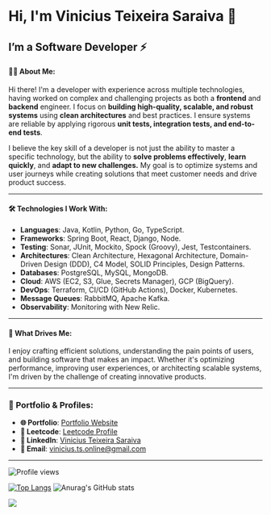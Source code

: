 <div align="left" >

<br>
<h1>Hi, I'm Vinicius Teixeira Saraiva 🤙</h1>
<h2>I’m a Software Developer ⚡</h2>

#### 🧑‍💻 About Me:

Hi there! I'm a developer with experience across multiple technologies, having worked on complex and challenging projects as both a **frontend** and **backend** engineer. I focus on **building high-quality, scalable, and robust systems** using **clean architectures** and best practices. I ensure systems are reliable by applying rigorous **unit tests, integration tests, and end-to-end tests**.

I believe the key skill of a developer is not just the ability to master a specific technology, but the ability to **solve problems effectively**, **learn quickly**, and **adapt to new challenges.** My goal is to optimize systems and user journeys while creating solutions that meet customer needs and drive product success.

---

#### 🛠️ Technologies I Work With: 

- **Languages**: Java, Kotlin, Python, Go, TypeScript.  
- **Frameworks**: Spring Boot, React, Django, Node.  
- **Testing**: Sonar, JUnit, Mockito, Spock (Groovy), Jest, Testcontainers.  
- **Architectures**: Clean Architecture, Hexagonal Architecture, Domain-Driven Design (DDD), C4 Model, SOLID Principles, Design Patterns.  
- **Databases**: PostgreSQL, MySQL, MongoDB.  
- **Cloud**: AWS (EC2, S3, Glue, Secrets Manager), GCP (BigQuery).  
- **DevOps**: Terraform, CI/CD (GitHub Actions), Docker, Kubernetes.  
- **Message Queues**: RabbitMQ, Apache Kafka.  
- **Observability**: Monitoring with New Relic.  

---

#### 🔎 What Drives Me:

I enjoy crafting efficient solutions, understanding the pain points of users, and building software that makes an impact. Whether it's optimizing performance, improving user experiences, or architecting scalable systems, I'm driven by the challenge of creating innovative products.

---

### 📂 Portfolio & Profiles:
- **🌐 Portfolio**: [Portfolio Website](https://portfolio-vinizer4.vercel.app)  
- **🚀 Leetcode**: [Leetcode Profile](https://leetcode.com/u/vinizer4/)  
- **💼 LinkedIn**: [Vinicius Teixeira Saraiva](https://www.linkedin.com/in/vinicius-teixeira-saraiva/)  
- **📧 Email**: [vinicius.ts.online@gmail.com](mailto:vinicius.ts.online@gmail.com)  

---

<!-- <div style="display: inline_block" align="center">
    <strong>Languages ​​and tools</strong>
    <br>
    <br>
    <img align="center" alt="" height="40em" width="40em" src="https://raw.githubusercontent.com/devicons/devicon/master/icons/javascript/javascript-original.svg">
    <img align="center" alt="" height="40em" width="40em" src="https://raw.githubusercontent.com/devicons/devicon/master/icons/typescript/typescript-original.svg">
    <img align="center" alt="" height="40em" width="40em" src="https://raw.githubusercontent.com/devicons/devicon/master/icons/python/python-original.svg">
<img align="center" alt="" height="40em" width="40em" src="https://raw.githubusercontent.com/devicons/devicon/master/icons/java/java-original.svg">
    <img align="center" alt="" height="40em" width="40em" src="https://raw.githubusercontent.com/devicons/devicon/master/icons/kotlin/kotlin-original.svg">
    <img align="center" alt="" height="40em" width="40em" src="https://github.com/devicons/devicon/blob/master/icons/go/go-original.svg">
    
</div>
<br>
<div style="display: inline_block" align="center">
<img align="center" alt="" height="40em" width="40em" src="https://github.com/devicons/devicon/blob/master/icons/nestjs/nestjs-original.svg">
    <img align="center" alt="" height="40em" width="40em" src="https://raw.githubusercontent.com/devicons/devicon/master/icons/react/react-original.svg">
    <img align="center" alt="" height="40em" width="40em" src="https://raw.githubusercontent.com/devicons/devicon/master/icons/nextjs/nextjs-original.svg">
    <img align="center" alt="" height="40em" width="40em" src="https://raw.githubusercontent.com/devicons/devicon/master/icons/django/django-plain.svg">
    <img align="center" alt="" height="40em" width="40em" src="https://raw.githubusercontent.com/devicons/devicon/master/icons/nodejs/nodejs-original.svg">
    <img align="center" alt="" height="40em" width="40em" src="https://raw.githubusercontent.com/devicons/devicon/master/icons/spring/spring-original.svg">
    </div>
    <br>
    <div style="display: inline_block" align="center">
    <img align="center" alt="" height="40em" width="40em" src="https://raw.githubusercontent.com/devicons/devicon/master/icons/mysql/mysql-original.svg">
    <img align="center" alt="" height="40em" width="40em" src="https://raw.githubusercontent.com/devicons/devicon/master/icons/postgresql/postgresql-original.svg">
    <img align="center" alt="" height="40em" width="40em" src="https://raw.githubusercontent.com/devicons/devicon/master/icons/mongodb/mongodb-original.svg">
    <img align="center" alt="" height="40em" width="40em" src="https://raw.githubusercontent.com/devicons/devicon/master/icons/docker/docker-original.svg">
    <img align="center" alt="" height="40em" width="40em" src="https://raw.githubusercontent.com/devicons/devicon/master/icons/kubernetes/kubernetes-plain.svg">
    <img align="center" alt="" height="40em" width="40em" src="https://raw.githubusercontent.com/devicons/devicon/ca28c779441053191ff11710fe24a9e6c23690d6/icons/amazonwebservices/amazonwebservices-original-wordmark.svg">
    </div>
    <br>
    <div style="display: inline_block" align="center">
    <img align="center" alt="" height="40em" width="40em" src="https://raw.githubusercontent.com/devicons/devicon/master/icons/git/git-original.svg">
    <img align="center" alt="" height="40em" width="40em" src="https://github.com/devicons/devicon/blob/master/icons/apachekafka/apachekafka-original.svg">
    <img align="center" alt="" height="40em" width="40em" src="https://github.com/devicons/devicon/blob/master/icons/rabbitmq/rabbitmq-original.svg">
    <img align="center" alt="" height="40em" width="40em" src="https://raw.githubusercontent.com/devicons/devicon/master/icons/vscode/vscode-original.svg">
    <img align="center" alt="" height="40em" width="40em" src="https://raw.githubusercontent.com/devicons/devicon/master/icons/intellij/intellij-original.svg">
    <img align="center" alt="" height="40em" width="40em" src="https://raw.githubusercontent.com/devicons/devicon/ca28c779441053191ff11710fe24a9e6c23690d6/icons/googlecloud/googlecloud-original.svg">
    </div>
    <br>
 <br> -->

<p align="left">  <img src="https://komarev.com/ghpvc/?username=vinizer4&color=green" alt="Profile views" /> </p>

[![Top Langs](https://github-readme-stats.vercel.app/api/top-langs/?username=vinizer4&layout=compact&theme=github_dark&langs_count=8&count_private=false)](https://github.com/anuraghazra/github-readme-stats)
![Anurag's GitHub stats](https://github-readme-stats.vercel.app/api?username=vinizer4&theme=github_dark&show_icons=true)

<img align="left" style="width:100vh  height:150vh" src="https://media.giphy.com/media/xTiIzuuQqb1fycYLTi/giphy.gif"/>

<div align="center">
  
